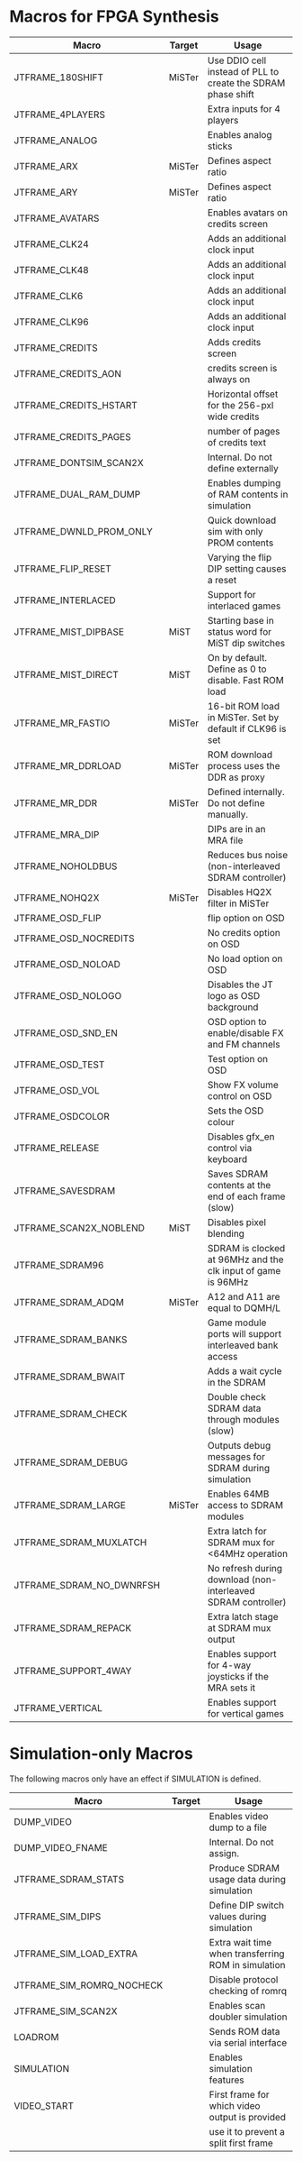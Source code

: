 # Macros for FPGA Synthesis

Macro                    | Target  |  Usage
-------------------------|---------|----------------------
JTFRAME_180SHIFT         | MiSTer  | Use DDIO cell instead of PLL to create the SDRAM phase shift
JTFRAME_4PLAYERS         |         | Extra inputs for 4 players
JTFRAME_ANALOG           |         | Enables analog sticks
JTFRAME_ARX              | MiSTer  | Defines aspect ratio
JTFRAME_ARY              | MiSTer  | Defines aspect ratio
JTFRAME_AVATARS          |         | Enables avatars on credits screen
JTFRAME_CLK24            |         | Adds an additional clock input
JTFRAME_CLK48            |         | Adds an additional clock input
JTFRAME_CLK6             |         | Adds an additional clock input
JTFRAME_CLK96            |         | Adds an additional clock input
JTFRAME_CREDITS          |         | Adds credits screen
JTFRAME_CREDITS_AON      |         | credits screen is always on
JTFRAME_CREDITS_HSTART   |         | Horizontal offset for the 256-pxl wide credits
JTFRAME_CREDITS_PAGES    |         | number of pages of credits text
JTFRAME_DONTSIM_SCAN2X   |         | Internal. Do not define externally
JTFRAME_DUAL_RAM_DUMP    |         | Enables dumping of RAM contents in simulation
JTFRAME_DWNLD_PROM_ONLY  |         | Quick download sim with only PROM contents
JTFRAME_FLIP_RESET       |         | Varying the flip DIP setting causes a reset
JTFRAME_INTERLACED       |         | Support for interlaced games
JTFRAME_MIST_DIPBASE     | MiST    | Starting base in status word for MiST dip switches
JTFRAME_MIST_DIRECT      | MiST    | On by default. Define as 0 to disable. Fast ROM load
JTFRAME_MR_FASTIO        | MiSTer  | 16-bit ROM load in MiSTer. Set by default if CLK96 is set
JTFRAME_MR_DDRLOAD       | MiSTer  | ROM download process uses the DDR as proxy
JTFRAME_MR_DDR           | MiSTer  | Defined internally. Do not define manually.
JTFRAME_MRA_DIP          |         | DIPs are in an MRA file
JTFRAME_NOHOLDBUS        |         | Reduces bus noise (non-interleaved SDRAM controller)
JTFRAME_NOHQ2X           | MiSTer  | Disables HQ2X filter in MiSTer
JTFRAME_OSD_FLIP         |         | flip option on OSD
JTFRAME_OSD_NOCREDITS    |         | No credits option on OSD
JTFRAME_OSD_NOLOAD       |         | No load option on OSD
JTFRAME_OSD_NOLOGO       |         | Disables the JT logo as OSD background
JTFRAME_OSD_SND_EN       |         | OSD option to enable/disable FX and FM channels
JTFRAME_OSD_TEST         |         | Test option on OSD
JTFRAME_OSD_VOL          |         | Show FX volume control on OSD
JTFRAME_OSDCOLOR         |         | Sets the OSD colour
JTFRAME_RELEASE          |         | Disables gfx_en control via keyboard
JTFRAME_SAVESDRAM        |         | Saves SDRAM contents at the end of each frame (slow)
JTFRAME_SCAN2X_NOBLEND   | MiST    | Disables pixel blending
JTFRAME_SDRAM96          |         | SDRAM is clocked at 96MHz and the clk input of game is 96MHz
JTFRAME_SDRAM_ADQM       | MiSTer  | A12 and A11 are equal to DQMH/L
JTFRAME_SDRAM_BANKS      |         | Game module ports will support interleaved bank access
JTFRAME_SDRAM_BWAIT      |         | Adds a wait cycle in the SDRAM
JTFRAME_SDRAM_CHECK      |         | Double check SDRAM data through modules (slow)
JTFRAME_SDRAM_DEBUG      |         | Outputs debug messages for SDRAM during simulation
JTFRAME_SDRAM_LARGE      | MiSTer  | Enables 64MB access to SDRAM modules
JTFRAME_SDRAM_MUXLATCH   |         | Extra latch for SDRAM mux for <64MHz operation
JTFRAME_SDRAM_NO_DWNRFSH |         | No refresh during download (non-interleaved SDRAM controller)
JTFRAME_SDRAM_REPACK     |         | Extra latch stage at SDRAM mux output
JTFRAME_SUPPORT_4WAY     |         | Enables support for 4-way joysticks if the MRA sets it
JTFRAME_VERTICAL         |         | Enables support for vertical games

# Simulation-only Macros

The following macros only have an effect if SIMULATION is defined.

Macro                    | Target  |  Usage
-------------------------|---------|---------------------------------------------
DUMP_VIDEO               |         | Enables video dump to a file
DUMP_VIDEO_FNAME         |         | Internal. Do not assign.
JTFRAME_SDRAM_STATS      |         | Produce SDRAM usage data during simulation
JTFRAME_SIM_DIPS         |         | Define DIP switch values during simulation
JTFRAME_SIM_LOAD_EXTRA   |         | Extra wait time when transferring ROM in simulation
JTFRAME_SIM_ROMRQ_NOCHECK|         | Disable protocol checking of romrq
JTFRAME_SIM_SCAN2X       |         | Enables scan doubler simulation
LOADROM                  |         | Sends ROM data via serial interface
SIMULATION               |         | Enables simulation features
VIDEO_START              |         | First frame for which video output is provided
                         |         | use it to prevent a split first frame